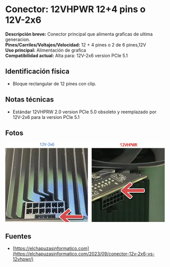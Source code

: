 
# Conector: 12VHPWR 12+4 pins o  12V-2x6

**Descripción breve:** Conector principal que alimenta graficas de ultima generacion.<br> 
**Pines/Carriles/Voltajes/Velocidad:** 12 + 4 pines o 2 de 6 pines,12V<br> 
**Uso principal:** Alimentación de grafica<br> 
**Compatibilidad actual:** Alta para: 12V-2x6 version PCIe 5.1

## Identificación física
- Bloque rectangular de 12 pines con clip.

## Notas técnicas
- Estándar 12VHPRW 2.0 version PCIe 5.0 obsoleto y reemplazado por 12V-2x6 para la version PCIe 5.1

## Fotos
![12V-2x6 vs 12VHPWR](../../../assets/img/10-conectores_internos/12VHPWR-vs-12V-2x6.png)

## Fuentes
- [https://elchapuzasinformatico.com](https://elchapuzasinformatico.com/2023/09/conector-12v-2x6-vs-12vhpwr/)
